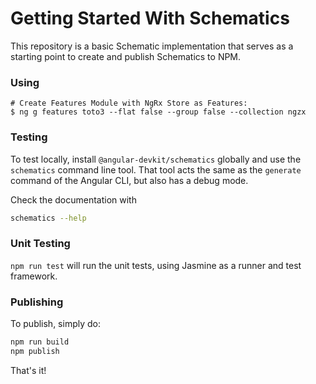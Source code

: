 # Getting Started With Schematics

This repository is a basic Schematic implementation that serves as a starting point to create and publish Schematics to NPM.

### Using

```
# Create Features Module with NgRx Store as Features:
$ ng g features toto3 --flat false --group false --collection ngzx
```

### Testing

To test locally, install `@angular-devkit/schematics` globally and use the `schematics` command line tool. That tool acts the same as the `generate` command of the Angular CLI, but also has a debug mode.

Check the documentation with
```bash
schematics --help
```

### Unit Testing

`npm run test` will run the unit tests, using Jasmine as a runner and test framework.

### Publishing

To publish, simply do:

```bash
npm run build
npm publish
```

That's it!

